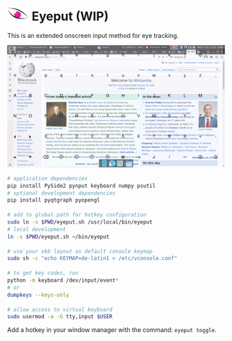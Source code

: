 # <img src="./eyeput.png" alt="drawing" width="50"/> Eyeput (WIP)

This is an extended onscreen input method for eye tracking.

<img src="./resources/screen.png" alt="screenshot"/>

```sh
# application dependencies
pip install PySide2 pynput keyboard numpy psutil
# optional development dependencies
pip install pyqtgraph pyopengl

# add to global path for hotkey configuration
sudo ln -s $PWD/eyeput.sh /usr/local/bin/eyeput
# local development
ln -s $PWD/eyeput.sh ~/bin/eyeput

# use your xkb layout as default console keymap
sudo sh -c "echo KEYMAP=de-latin1 > /etc/vconsole.conf"

# to get key codes, run
python -m keyboard /dev/input/event*
# or
dumpkeys --keys-only

# allow access to virtual keyboard
sudo usermod -a -G tty,input $USER
```

Add a hotkey in your window manager with the command: `eyeput toggle`.
